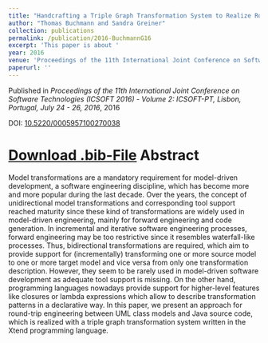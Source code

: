 ```yaml
---
title: "Handcrafting a Triple Graph Transformation System to Realize Round-trip Engineering Between UML Class Models and Java Source Code"
author: "Thomas Buchmann and Sandra Greiner"
collection: publications
permalink: /publication/2016-BuchmannG16
excerpt: 'This paper is about '
year: 2016
venue: 'Proceedings of the 11th International Joint Conference on Software Technologies (ICSOFT 2016) - Volume 2: ICSOFT-PT, Lisbon, Portugal, July 24 - 26, 2016'
paperurl: ''
---
```


Published in *Proceedings of the 11th International Joint Conference on Software Technologies (ICSOFT 2016) - Volume 2: ICSOFT-PT, Lisbon, Portugal, July 24 - 26, 2016*, 2016

DOI: [10.5220/0005957100270038](https://doi.org/10.5220/0005957100270038)

[Download .bib-File](http://tbuchmann.github.io/files/BuchmannG16.bib)
Abstract
=====

Model transformations are a mandatory requirement for model-driven development, a software engineering discipline, which has become more and more popular during the last decade. Over the years, the concept of unidirectional model transformations and corresponding tool support reached maturity since these kind of transformations are widely used in model-driven engineering, mainly for forward engineering and code generation. In incremental and iterative software engineering processes, forward engineering may be too restrictive since it resembles waterfall-like processes. Thus, bidirectional transformations are required, which aim to provide support for (incrementally) transforming one or more source model to one or more target model and vice versa from only one transformation description.  However, they seem to be rarely used in model-driven software development as adequate tool support is missing. On the other hand, programming languages nowadays provide support for higher-level features like closures or lambda expressions which allow to describe transformation patterns in a declarative way.  In this paper, we present an approach for round-trip engineering between UML class models and Java source code, which is realized with a triple graph transformation system written in the Xtend programming language. 
